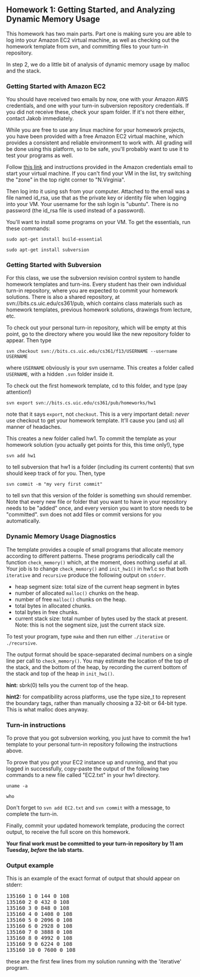 <div id="patternMainContents"><div class="twikiContentHeader"></div><div class="patternContent"><div class="patternTopic"> <h2><a name="Homework_1_Getting_Started_and_A"></a> Homework 1: Getting Started, and Analyzing Dynamic Memory Usage </h2>
<p>
This homework has two main parts. Part one is making sure you are able to log into your Amazon EC2 virtual machine, as well as checking out the homework template from svn, and committing files to your turn-in repository.
</p><p>
In step 2, we do a little bit of analysis of dynamic memory usage by malloc and the stack.
</p><p>
</p><h3><a name="Getting_Started_with_Amazon_EC2"></a> Getting Started with Amazon EC2 </h3>
<p>
You should have received two emails by now, one with your Amazon AWS credentials, and one with your turn-in subversion repository credentials. If you did not receive these, check your spam folder. If it's not there either, contact Jakob immediately.
</p><p>
While you are free to use any linux machine for your homework projects, you have been provided with a free Amazon EC2 virtual machine, which provides a consistent and reliable environment to work with. All grading will be done using this platform, so to be safe, you'll probably want to use it to test your programs as well.
</p><p>
Follow <a href="https://jakob.signin.aws.amazon.com/console" target="_top">this link</a> and instructions provided in the Amazon credentials email to start your virtual machine. If you can't find your VM in the list, try switching the "zone" in the top right corner to "N.Virginia".
</p><p>
Then log into it using ssh from your computer. Attached to the email was a file named id_rsa, use that as the private key or identity file when logging into your VM. Your username for the ssh login is "ubuntu". There is no password (the id_rsa file is used instead of a password).
</p><p>
You'll want to install some programs on your VM. To get the essentials, run these commands:
</p><p>
<code>sudo apt-get install build-essential</code>
</p><p>
<code>sudo apt-get install subversion</code>
</p><p>
</p><h3><a name="Getting_Started_with_Subversion"></a> Getting Started with Subversion </h3>
<p>
For this class, we use the subversion revision control system to handle homework templates and turn-ins. Every student has their own individual turn-in repository, where you are expected to commit your homework solutions. There is also a shared repository, at svn://bits.cs.uic.edu/cs361/pub, which contains class materials such as homework templates, previous homework solutions, drawings from lecture, etc.
</p><p>
To check out your personal turn-in repository, which will be empty at this point, go to the directory where you would like the new repository folder to appear. Then type
</p><p>
<code>svn checkout svn://bits.cs.uic.edu/cs361/f13/USERNAME --username USERNAME</code>
</p><p>
where <code>USERNAME</code> obviously is your svn username. This creates a folder called <code>USERNAME</code>, with a hidden <code>.svn</code> folder inside it.
</p><p>
To check out the first homework template, cd to this folder, and type (pay attention!)
</p><p>
<code>svn export svn://bits.cs.uic.edu/cs361/pub/homeworks/hw1</code>
</p><p>
note that it says <code>export</code>, not <code>checkout</code>. This is a very important detail: <em>never</em> use checkout to get your homework template. It'll cause you (and us) all manner of headaches.
</p><p>
This creates a new folder called hw1. To commit the template as your homework solution (you actually get points for this, this time only!), type
</p><p>
<code>svn add hw1</code>
</p><p>
to tell subversion that hw1 is a folder (including its current contents) that svn should keep track of for you. Then, type
</p><p>
<code>svn commit -m "my very first commit"</code>
</p><p>
to tell svn that this version of the folder is something svn should remember. Note that every new file or folder that you want to have in your repository needs to be "added" once, and every version you want to store needs to be "committed". svn does not add files or commit versions for you automatically.
</p><p>
</p><h3><a name="Dynamic_Memory_Usage_Diagnostics"></a> Dynamic Memory Usage Diagnostics </h3>
<p>
The template provides a couple of small programs that allocate memory according to different patterns. These programs periodically call the function <code>check_memory()</code> which, at the moment, does nothing useful at all. Your job is to change <code>check_memory()</code> and <code>init_hw1()</code> in hw1.c so that both <code>iterative</code> and <code>recursive</code> produce the following output on <code>stderr</code>.
</p><p> </p><ul>
<li> heap segment size: total size of the current heap segment in bytes
</li> <li> number of allocated <code>malloc()</code> chunks on the heap.
</li> <li> number of free <code>malloc()</code> chunks on the heap.
</li> <li> total bytes in allocated chunks.
</li> <li> total bytes in free chunks.   
</li> <li> current stack size: total number of bytes used by the stack at present. Note: this is not the segment size, just the current stack size. 
</li></ul> 
<p>
To test your program, type <code>make</code> and then run either <code>./iterative</code> or <code>./recursive</code>.
</p><p>
The output format should be space-separated decimal numbers on a single line per call to <code>check_memory()</code>. You may estimate the location of the top of the stack, and the bottom of the heap, by recording the current bottom of the stack and top of the heap in   <code>init_hw1()</code>. 
</p><p>
<strong>hint:</strong> sbrk(0) tells you the current top of the heap. 
</p><p>
<strong>hint2:</strong> for compatibility across platforms, use the type size_t to represent the boundary tags, rather than manually choosing a 32-bit or 64-bit type. This is what malloc does anyway. 
</p><p>
</p><h3><a name="Turn_in_instructions"></a> Turn-in instructions </h3>
<p>
To prove that you got subversion working, you just have to commit the hw1 template to your personal turn-in repository following the instructions above. 
</p><p>
To prove that you got your EC2 instance up and running, and that you logged in successfully, copy-paste the output of the following two commands to a new file called "EC2.txt" in your hw1 directory. 
</p><p>
<code>uname -a</code>
</p><p>
<code>who</code>
</p><p>
Don't forget to <code>svn add EC2.txt</code> and <code>svn commit</code> with a message, to complete the turn-in. 
</p><p>
Finally, commit your updated homework template, producing the correct output, to receive the full score on this homework. 
</p><p>
<strong>Your final work must be committed to your turn-in repository by 11 am Tuesday, <em>before</em> the lab starts.</strong>
</p><p>
</p><h3><a name="Output_example"></a> Output example </h3>
<p>
This is an example of the exact format of output that should appear on stderr:
</p><p>
</p><pre>135160 1 0 144 0 108
135160 2 0 432 0 108
135160 3 0 848 0 108
135160 4 0 1408 0 108
135160 5 0 2096 0 108
135160 6 0 2928 0 108
135160 7 0 3888 0 108
135160 8 0 4992 0 108
135160 9 0 6224 0 108
135160 10 0 7600 0 108
</pre>
<p>
these are the first few lines from my solution running with the 'iterative' program. </p></div><!-- /patternTopic-->
<div class="twikiContentFooter"></div></div><!-- /patternContent-->
<a name="topic-actions"></a><div class="patternTopicActions"><div class="patternTopicAction"><span class="patternActionButtons"></span></div><!--/patternTopicAction--></div><!--/patternTopicActions-->
</div>
